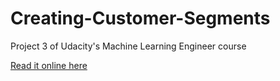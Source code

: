# Creating-Customer-Segments
Project 3 of Udacity's Machine Learning Engineer course

<a href="https://nbviewer.jupyter.org/github/alancyee/Creating-Customer-Segments/blob/master/customer_segments.ipynb">Read it online here</a>
